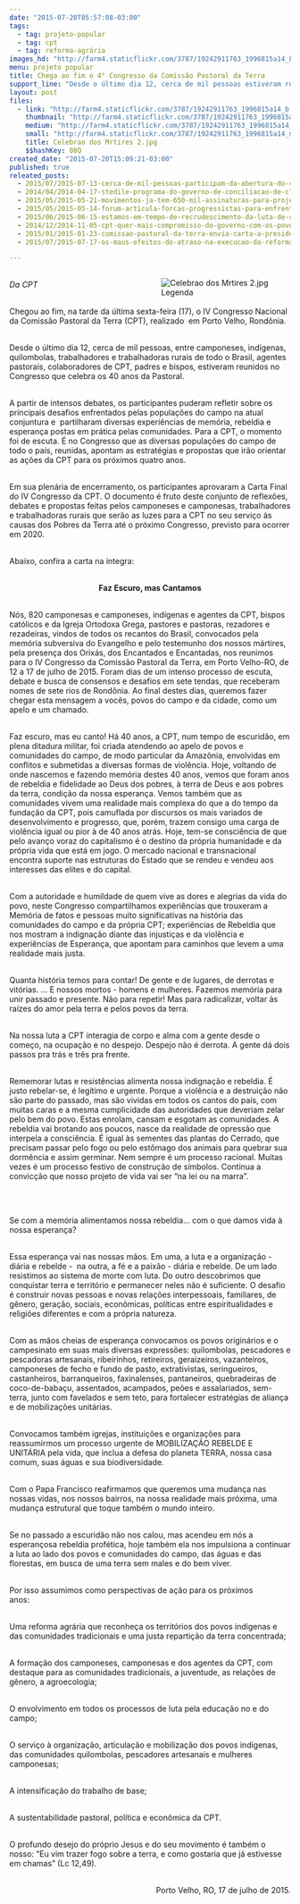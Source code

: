 ```yaml
---
date: "2015-07-20T05:57:08-03:00"
tags:
  - tag: projeto-popular
  - tag: cpt
  - tag: reforma-agrária
images_hd: "http://farm4.staticflickr.com/3787/19242911763_1996815a14_b.jpg"
menu: projeto popular
title: Chega ao fim o 4° Congresso da Comissão Pastoral da Terra
support_line: "Desde o último dia 12, cerca de mil pessoas estiveram reunidos no Congresso que celebra os 40 anos da Pastoral."
layout: post
files:
  - link: "http://farm4.staticflickr.com/3787/19242911763_1996815a14_b.jpg"
    thumbnail: "http://farm4.staticflickr.com/3787/19242911763_1996815a14_t.jpg"
    medium: "http://farm4.staticflickr.com/3787/19242911763_1996815a14_z.jpg"
    small: "http://farm4.staticflickr.com/3787/19242911763_1996815a14_n.jpg"
    title: Celebrao dos Mrtires 2.jpg
    $$hashKey: 08Q
created_date: "2015-07-20T15:09:21-03:00"
published: true
releated_posts:
  - 2015/07/2015-07-13-cerca-de-mil-pessoas-participam-da-abertura-do-4-congresso-da-cpt.md
  - 2014/04/2014-04-17-stedile-programa-do-governo-de-conciliacao-de-classes-bateu-no-teto.md-e
  - 2015/05/2015-05-21-movimentos-ja-tem-650-mil-assinaturas-para-projeto-popular-de-reforma-politica.md
  - 2015/05/2015-05-14-forum-articula-forcas-progressistas-para-enfrentar-tucanos-nas-eleicoes-em-sp.md
  - 2015/06/2015-06-15-estamos-em-tempo-de-recrudescimento-da-luta-de-classes-na-america-latina.md
  - 2014/12/2014-11-05-cpt-quer-mais-compromisso-do-governo-com-os-povos-que-lutam-pela-terra.md
  - 2015/01/2015-01-23-comissao-pastoral-da-terra-envia-carta-a-presidente-dilma.md
  - 2015/07/2015-07-17-os-maus-efeitos-do-atraso-na-execucao-da-reforma-agraria.md

---
```

<figure class="image" style="float:right"><img alt="Celebrao dos Mrtires 2.jpg" src="http://farm4.staticflickr.com/3787/19242911763_1996815a14_b.jpg" />
<figcaption>Legenda</figcaption>
</figure>

<p><br />
<em>Da CPT</em></p>

<p><br />
Chegou ao fim, na tarde da &uacute;ltima sexta-feira (17), o IV Congresso Nacional da Comiss&atilde;o Pastoral da Terra (CPT), realizado&nbsp; em Porto Velho, Rond&ocirc;nia.</p>

<p><br />
Desde o &uacute;ltimo dia 12, cerca de mil pessoas, entre camponeses, ind&iacute;genas, quilombolas, trabalhadores e trabalhadoras rurais de todo o Brasil, agentes pastorais, colaboradores de CPT, padres e bispos, estiveram reunidos no Congresso que celebra os 40 anos da Pastoral.</p>

<p><br />
A partir de intensos debates, os participantes puderam refletir sobre os principais desafios enfrentados pelas popula&ccedil;&otilde;es do campo na atual conjuntura e&nbsp; partilharam diversas experi&ecirc;ncias de mem&oacute;ria, rebeldia e esperan&ccedil;a postas em pr&aacute;tica pelas comunidades. Para a CPT, o momento foi de escuta. &Eacute; no Congresso que as diversas popula&ccedil;&otilde;es do campo de todo o pa&iacute;s, reunidas, apontam as estrat&eacute;gias e propostas que ir&atilde;o orientar as a&ccedil;&otilde;es da CPT para os pr&oacute;ximos quatro anos.</p>

<p><br />
Em sua plen&aacute;ria de encerramento, os participantes aprovaram a Carta Final do IV Congresso da CPT. O documento &eacute; fruto deste conjunto de reflex&otilde;es, debates e propostas feitas pelos camponeses e camponesas, trabalhadores e trabalhadoras rurais que ser&atilde;o as luzes para a CPT no seu servi&ccedil;o &agrave;s causas dos Pobres da Terra at&eacute; o pr&oacute;ximo Congresso, previsto para ocorrer em 2020.</p>

<p><br />
Abaixo, confira a carta na &iacute;ntegra:</p>

<p style="text-align: center;"><br />
<strong>Faz Escuro, mas Cantamos</strong></p>

<p><br />
N&oacute;s, 820 camponesas e camponeses, ind&iacute;genas e agentes da CPT, bispos cat&oacute;licos e da Igreja Ortodoxa Grega, pastores e pastoras, rezadores e rezadeiras, vindos de todos os recantos do Brasil, convocados pela mem&oacute;ria subversiva do Evangelho e pelo testemunho dos nossos m&aacute;rtires, pela presen&ccedil;a dos Orix&aacute;s, dos Encantados e Encantadas, nos reunimos para o IV Congresso da Comiss&atilde;o Pastoral da Terra, em Porto Velho-RO, de 12 a 17 de julho de 2015. Foram dias de um intenso processo de escuta, debate e busca de consensos e desafios em sete tendas, que receberam nomes de sete rios de Rond&ocirc;nia. Ao final destes dias, queremos fazer chegar esta mensagem a voc&ecirc;s, povos do campo e da cidade, como um apelo e um chamado.</p>

<p><br />
Faz escuro, mas eu canto! H&aacute; 40 anos, a CPT, num tempo de escurid&atilde;o, em plena ditadura militar, foi criada atendendo ao apelo de povos e comunidades do campo, de modo particular da Amaz&ocirc;nia, envolvidas em conflitos e submetidas a diversas formas de viol&ecirc;ncia. Hoje, voltando de onde nascemos e fazendo mem&oacute;ria destes 40 anos, vemos que foram anos de rebeldia e fidelidade ao Deus dos pobres, &agrave; terra de Deus e aos pobres da terra, condi&ccedil;&atilde;o da nossa esperan&ccedil;a. Vemos tamb&eacute;m que as comunidades vivem uma realidade mais complexa do que a do tempo da funda&ccedil;&atilde;o da CPT, pois camuflada por discursos os mais variados de desenvolvimento e progresso, que, por&eacute;m, trazem consigo uma carga de viol&ecirc;ncia igual ou pior &agrave; de 40 anos atr&aacute;s. Hoje, tem-se consci&ecirc;ncia de que pelo avan&ccedil;o voraz do capitalismo &eacute; o destino da pr&oacute;pria humanidade e da pr&oacute;pria vida que est&aacute; em jogo. O mercado nacional e transnacional encontra suporte nas estruturas do Estado que se rendeu e vendeu aos interesses das elites e do capital.</p>

<p><br />
Com a autoridade e humildade de quem vive as dores e alegrias da vida do povo, neste Congresso compartilhamos experi&ecirc;ncias que trouxeram a Mem&oacute;ria de fatos e pessoas muito significativas na hist&oacute;ria das comunidades do campo e da pr&oacute;pria CPT; experi&ecirc;ncias de Rebeldia que nos mostram a indigna&ccedil;&atilde;o diante das injusti&ccedil;as e da viol&ecirc;ncia e experi&ecirc;ncias de Esperan&ccedil;a, que apontam para caminhos que levem a uma realidade mais justa. &nbsp;</p>

<p><br />
Quanta hist&oacute;ria temos para contar! De gente e de lugares, de derrotas e vit&oacute;rias. ... E nossos mortos - homens e mulheres. Fazemos mem&oacute;ria para unir passado e presente. N&atilde;o para repetir! Mas para radicalizar, voltar &agrave;s ra&iacute;zes do amor pela terra e pelos povos da terra.</p>

<p><br />
Na nossa luta a CPT interagia de corpo e alma com a gente desde o come&ccedil;o, na ocupa&ccedil;&atilde;o e no despejo. Despejo n&atilde;o &eacute; derrota. A gente d&aacute; dois passos pra tr&aacute;s e tr&ecirc;s pra frente.</p>

<p><br />
Rememorar lutas e resist&ecirc;ncias alimenta nossa indigna&ccedil;&atilde;o e rebeldia. &Eacute; justo rebelar-se, &eacute; leg&iacute;timo e urgente. Porque a viol&ecirc;ncia e a destrui&ccedil;&atilde;o n&atilde;o s&atilde;o parte do passado, mas s&atilde;o vividas em todos os cantos do pa&iacute;s, com muitas caras e a mesma cumplicidade das autoridades que deveriam zelar pelo bem do povo. Estas enrolam, cansam e esgotam as comunidades. A rebeldia vai brotando aos poucos, nasce da realidade de opress&atilde;o que interpela a consci&ecirc;ncia. &Eacute; igual &agrave;s sementes das plantas do Cerrado, que precisam passar pelo fogo ou pelo est&ocirc;mago dos animais para quebrar sua dorm&ecirc;ncia e assim germinar. Nem sempre &eacute; um processo racional. Muitas vezes &eacute; um processo festivo de constru&ccedil;&atilde;o de s&iacute;mbolos. Continua a convic&ccedil;&atilde;o que nosso projeto de vida vai ser &ldquo;na lei ou na marra&rdquo;.</p>

<p>&nbsp;
<p><br />
Se com a mem&oacute;ria alimentamos nossa rebeldia... com o que damos vida &agrave; nossa esperan&ccedil;a?</p>
<br />
Essa esperan&ccedil;a vai nas nossas m&atilde;os. Em uma, a luta e a organiza&ccedil;&atilde;o -&nbsp; di&aacute;ria e rebelde -&nbsp; na outra, a f&eacute; e a paix&atilde;o - di&aacute;ria e rebelde. De um lado resistimos ao sistema de morte com luta. Do outro descobrimos que conquistar terra e territ&oacute;rio e permanecer neles n&atilde;o &eacute; suficiente. O desafio &eacute; construir novas pessoas e novas rela&ccedil;&otilde;es interpessoais, familiares, de g&ecirc;nero, gera&ccedil;&atilde;o, sociais, econ&ocirc;micas, pol&iacute;ticas entre espiritualidades e religi&otilde;es diferentes e com a pr&oacute;pria natureza.</p>

<p><br />
Com as m&atilde;os cheias de esperan&ccedil;a convocamos os povos origin&aacute;rios e o campesinato em suas mais diversas express&otilde;es: quilombolas, pescadores e pescadoras artesanais, ribeirinhos, retireiros, geraizeiros, vazanteiros, camponeses de fecho e fundo de pasto, extrativistas, seringueiros, castanheiros, barranqueiros, faxinalenses, pantaneiros, quebradeiras de coco-de-baba&ccedil;u, assentados, acampados, pe&otilde;es e assalariados, sem-terra, junto com favelados e sem teto, para fortalecer estrat&eacute;gias de alian&ccedil;a e de mobiliza&ccedil;&otilde;es unit&aacute;rias.</p>

<p><br />
Convocamos tamb&eacute;m igrejas, institui&ccedil;&otilde;es e organiza&ccedil;&otilde;es para reassumirmos um processo urgente de MOBILIZA&Ccedil;&Atilde;O REBELDE E UNIT&Aacute;RIA pela vida, que inclua a defesa do planeta TERRA, nossa casa comum, suas &aacute;guas e sua biodiversidade.</p>

<p><br />
Com o Papa Francisco reafirmamos que queremos uma mudan&ccedil;a nas nossas vidas, nos nossos bairros, na nossa realidade mais pr&oacute;xima, uma mudan&ccedil;a estrutural que toque tamb&eacute;m o mundo inteiro.</p>

<p><br />
Se no passado a escurid&atilde;o n&atilde;o nos calou, mas acendeu em n&oacute;s a esperan&ccedil;osa rebeldia prof&eacute;tica, hoje tamb&eacute;m ela nos impulsiona a continuar a luta ao lado dos povos e comunidades do campo, das &aacute;guas e das florestas, em busca de uma terra sem males e do bem viver.</p>

<p><br />
Por isso assumimos como perspectivas de a&ccedil;&atilde;o para os pr&oacute;ximos anos:&nbsp;&nbsp;&nbsp;&nbsp;&nbsp;&nbsp;&nbsp;&nbsp;&nbsp;&nbsp;&nbsp;&nbsp;&nbsp;&nbsp;&nbsp;&nbsp;&nbsp;&nbsp;&nbsp;&nbsp;&nbsp;&nbsp; &nbsp;</p>

<p><br />
Uma reforma agr&aacute;ria que reconhe&ccedil;a os territ&oacute;rios dos povos ind&iacute;genas e das comunidades tradicionais e uma justa reparti&ccedil;&atilde;o da terra concentrada;</p>

<p><br />
A forma&ccedil;&atilde;o dos camponeses, camponesas e dos agentes da CPT, com destaque para as comunidades tradicionais, a juventude, as rela&ccedil;&otilde;es de g&ecirc;nero, a agroecologia;</p>

<p><br />
O envolvimento em todos os processos de luta pela educa&ccedil;&atilde;o no e do campo;</p>

<p><br />
O servi&ccedil;o &agrave; organiza&ccedil;&atilde;o, articula&ccedil;&atilde;o e mobiliza&ccedil;&atilde;o dos povos ind&iacute;genas, das comunidades quilombolas, pescadores artesanais e mulheres camponesas;</p>

<p><br />
A intensifica&ccedil;&atilde;o do trabalho de base;</p>

<p><br />
A sustentabilidade pastoral, pol&iacute;tica e econ&ocirc;mica da CPT.</p>

<p><br />
O profundo desejo do pr&oacute;prio Jesus e do seu movimento &eacute; tamb&eacute;m o nosso: &ldquo;Eu vim trazer fogo sobre a terra, e como gostaria que j&aacute; estivesse em chamas&rdquo; (Lc 12,49).</p>

<p style="text-align: right;"><br />
Porto Velho, RO, 17 de julho de 2015.</p>
